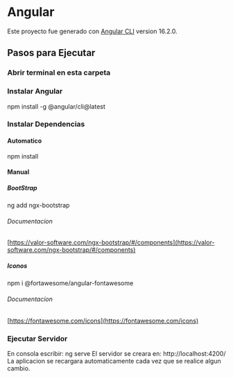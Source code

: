 # Angular
Este proyecto fue generado con [Angular CLI](https://github.com/angular/angular-cli) version 16.2.0.

## Pasos para Ejecutar
### Abrir terminal en esta carpeta
### Instalar Angular
npm install -g @angular/cli@latest

### Instalar Dependencias
#### Automatico
npm install

#### Manual
##### BootStrap
ng add ngx-bootstrap
###### Documentacion
[https://valor-software.com/ngx-bootstrap/#/components](https://valor-software.com/ngx-bootstrap/#/components)

##### Iconos
npm i @fortawesome/angular-fontawesome
###### Documentacion
[https://fontawesome.com/icons](https://fontawesome.com/icons)

### Ejecutar Servidor

En consola escribir: ng serve
El servidor se creara en: http://localhost:4200/
La aplicacion se recargara automaticamente cada vez que se realice algun cambio.
